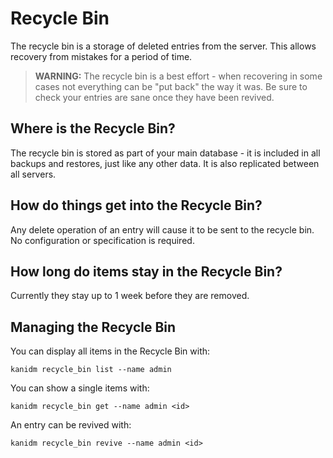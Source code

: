 # Recycle Bin

The recycle bin is a storage of deleted entries from the server. This allows
recovery from mistakes for a period of time.

> **WARNING:** The recycle bin is a best effort - when recovering in some cases
> not everything can be "put back" the way it was. Be sure to check your entries
> are sane once they have been revived.

## Where is the Recycle Bin?

The recycle bin is stored as part of your main database - it is included in all
backups and restores, just like any other data. It is also replicated between
all servers.

## How do things get into the Recycle Bin?

Any delete operation of an entry will cause it to be sent to the recycle bin. No
configuration or specification is required.

## How long do items stay in the Recycle Bin?

Currently they stay up to 1 week before they are removed.

## Managing the Recycle Bin

You can display all items in the Recycle Bin with:

    kanidm recycle_bin list --name admin

You can show a single items with:

    kanidm recycle_bin get --name admin <id>

An entry can be revived with:

    kanidm recycle_bin revive --name admin <id>



